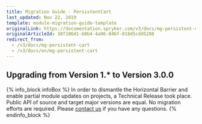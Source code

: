 ```yaml
---
title: Migration Guide - PersistentCart
last_updated: Nov 22, 2019
template: module-migration-guide-template
originalLink: https://documentation.spryker.com/v3/docs/mg-persistent-cart
originalArticleId: 38f106d1-b0b4-4a96-846f-018d5cdd5288
redirect_from:
  - /v3/docs/mg-persistent-cart
  - /v3/docs/en/mg-persistent-cart
---
```


## Upgrading from Version 1.* to Version 3.0.0
{% info_block infoBox %}
In order to dismantle the Horizontal Barrier and enable partial module updates on projects, a Technical Release took place. Public API of source and target major versions are equal. No migration efforts are required. Please [contact us](https://spryker.com/en/support/) if you have any questions.
{% endinfo_block %}
